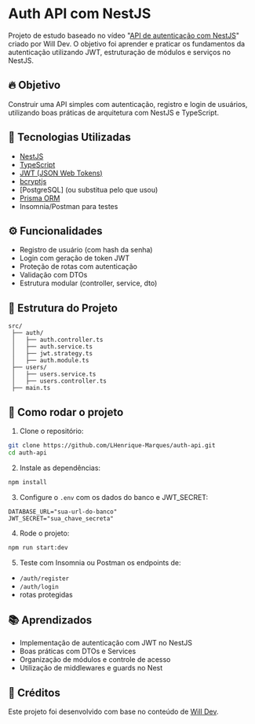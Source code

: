# Auth API com NestJS

Projeto de estudo baseado no vídeo "[API de autenticação com NestJS](https://www.youtube.com/watch?v=K_3b6SlssMc)" criado por Will Dev. O objetivo foi aprender e praticar os fundamentos da autenticação utilizando JWT, estruturação de módulos e serviços no NestJS.

## 🔥 Objetivo

Construir uma API simples com autenticação, registro e login de usuários, utilizando boas práticas de arquitetura com NestJS e TypeScript.

## 🚀 Tecnologias Utilizadas

- [NestJS](https://nestjs.com/)
- [TypeScript](https://www.typescriptlang.org/)
- [JWT (JSON Web Tokens)](https://jwt.io/)
- [bcryptjs](https://www.npmjs.com/package/bcryptjs)
- [PostgreSQL] (ou substitua pelo que usou)
- [Prisma ORM](https://www.prisma.io/)
- Insomnia/Postman para testes

## ⚙️ Funcionalidades

- Registro de usuário (com hash da senha)
- Login com geração de token JWT
- Proteção de rotas com autenticação
- Validação com DTOs
- Estrutura modular (controller, service, dto)

## 📁 Estrutura do Projeto

```
src/
 ├── auth/
 │   ├── auth.controller.ts
 │   ├── auth.service.ts
 │   ├── jwt.strategy.ts
 │   ├── auth.module.ts
 ├── users/
 │   ├── users.service.ts
 │   ├── users.controller.ts
 ├── main.ts
```

## 🧪 Como rodar o projeto

1. Clone o repositório:

```bash
git clone https://github.com/LHenrique-Marques/auth-api.git
cd auth-api
```

2. Instale as dependências:

```bash
npm install
```

3. Configure o `.env` com os dados do banco e JWT_SECRET:

```env
DATABASE_URL="sua-url-do-banco"
JWT_SECRET="sua_chave_secreta"
```

4. Rode o projeto:

```bash
npm run start:dev
```

5. Teste com Insomnia ou Postman os endpoints de:
- `/auth/register`
- `/auth/login`
- rotas protegidas

## 📚 Aprendizados

- Implementação de autenticação com JWT no NestJS
- Boas práticas com DTOs e Services
- Organização de módulos e controle de acesso
- Utilização de middlewares e guards no Nest

## 📌 Créditos

Este projeto foi desenvolvido com base no conteúdo de [Will Dev](https://www.youtube.com/@willdev9621).
